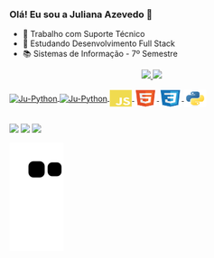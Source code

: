 ### Olá! Eu sou a Juliana Azevedo 🥰

- 🔭 Trabalho com Suporte Técnico
- 🌱 Estudando Desenvolvimento Full Stack
- 📚 Sistemas de Informação - 7º Semestre

<div align="center">
  <a href="https://github.com/JulianaAzevedo18">
  <img height="150em" src="https://github-readme-stats.vercel.app/api?username=JulianaAzevedo18&show_icons=true&theme=radical&include_all_commits=true&count_private=true"/>
  <img height="150em" src="https://github-readme-stats.vercel.app/api/top-langs/?username=JulianaAzevedo18&layout=compact&langs_count=7&theme=radical"/> 
 </div>
  
  <div style="display: inline_block"><br>
   <img align="center" alt="Ju-Python" height="30" width="40"src="https://cdn.jsdelivr.net/gh/devicons/devicon/icons/java/java-original.svg" />
   <img align="center" alt="Ju-Python" height="30" width="40"src="https://cdn.jsdelivr.net/gh/devicons/devicon/icons/angularjs/angularjs-original.svg" />
   <img align="center" alt="-Js" height="30" width="40" src="https://raw.githubusercontent.com/devicons/devicon/master/icons/javascript/javascript-plain.svg">
   <img align="center" alt="Ju-HTML" height="30" width="40" src="https://raw.githubusercontent.com/devicons/devicon/master/icons/html5/html5-original.svg">
   <img align="center" alt="Ju-CSS" height="30" width="40" src="https://raw.githubusercontent.com/devicons/devicon/master/icons/css3/css3-original.svg">
   <img align="center" alt="Ju-Python" height="30" width="40" src="https://raw.githubusercontent.com/devicons/devicon/master/icons/python/python-original.svg">
   
</div>
  
  ##
 
<div> 
  <a href="https://www.instagram.com/ijubes/" target="_blank"><img src="https://img.shields.io/badge/-Instagram-%23E4405F?style=for-the-badge&logo=instagram&logoColor=white" target="_blank"></a>
  <a href = "mailto:julianasantosazevedo18i@gmail.com"><img src="https://img.shields.io/badge/-Gmail-%23333?style=for-the-badge&logo=gmail&logoColor=white" target="_blank"></a>
  <a href="https://www.linkedin.com/in/juliana-azevedo18/" target="_blank"><img src="https://img.shields.io/badge/-LinkedIn-%230077B5?style=for-the-badge&logo=linkedin&logoColor=white" target="_blank"></a> 
 
  ![Snake animation](https://github.com/rafaballerini/rafaballerini/blob/output/github-contribution-grid-snake.svg)
 
</div>
  
